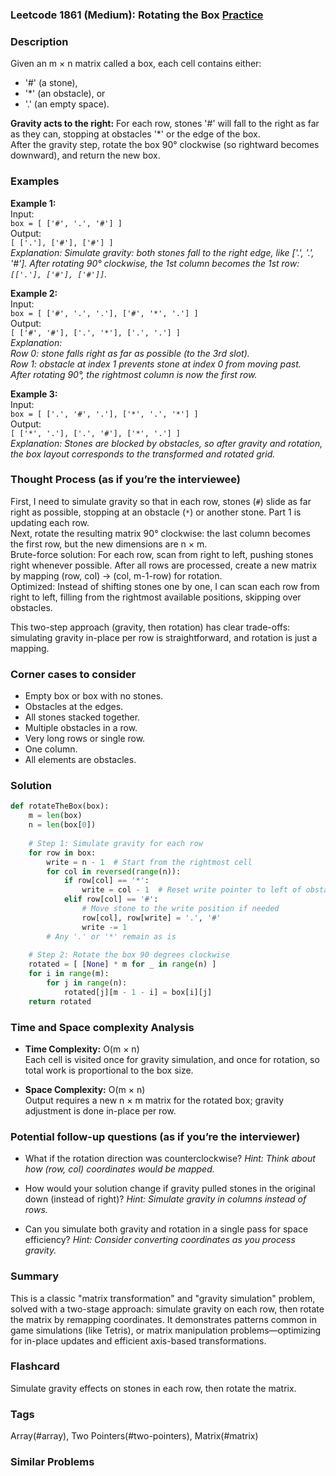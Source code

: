 ### Leetcode 1861 (Medium): Rotating the Box [Practice](https://leetcode.com/problems/rotating-the-box)

### Description  
Given an m × n matrix called a box, each cell contains either:
- '#' (a stone),
- '*' (an obstacle), or
- '.' (an empty space).

**Gravity acts to the right:** For each row, stones '#' will fall to the right as far as they can, stopping at obstacles '*' or the edge of the box.  
After the gravity step, rotate the box 90° clockwise (so rightward becomes downward), and return the new box.

### Examples  

**Example 1:**  
Input:  
`box = [ ['#', '.', '#'] ]`  
Output:  
`[ ['.'], ['#'], ['#'] ]`  
*Explanation: Simulate gravity: both stones fall to the right edge, like ['.', '.', '#']. After rotating 90° clockwise, the 1st column becomes the 1st row: `[['.'], ['#'], ['#']]`.*

**Example 2:**  
Input:  
`box = [ ['#', '.', '.'], ['#', '*', '.'] ]`  
Output:  
`[ ['#', '#'], ['.', '*'], ['.', '.'] ]`  
*Explanation:  
Row 0: stone falls right as far as possible (to the 3rd slot).  
Row 1: obstacle at index 1 prevents stone at index 0 from moving past.  
After rotating 90°, the rightmost column is now the first row.*

**Example 3:**  
Input:  
`box = [ ['.', '#', '.'], ['*', '.', '*'] ]`  
Output:  
`[ ['*', '.'], ['.', '#'], ['*', '.'] ]`  
*Explanation: Stones are blocked by obstacles, so after gravity and rotation, the box layout corresponds to the transformed and rotated grid.*

### Thought Process (as if you’re the interviewee)  
First, I need to simulate gravity so that in each row, stones (`#`) slide as far right as possible, stopping at an obstacle (`*`) or another stone. Part 1 is updating each row.  
Next, rotate the resulting matrix 90° clockwise: the last column becomes the first row, but the new dimensions are n × m.  
Brute-force solution: For each row, scan from right to left, pushing stones right whenever possible. After all rows are processed, create a new matrix by mapping (row, col) → (col, m-1-row) for rotation.  
Optimized: Instead of shifting stones one by one, I can scan each row from right to left, filling from the rightmost available positions, skipping over obstacles.

This two-step approach (gravity, then rotation) has clear trade-offs: simulating gravity in-place per row is straightforward, and rotation is just a mapping.

### Corner cases to consider  
- Empty box or box with no stones.
- Obstacles at the edges.
- All stones stacked together.
- Multiple obstacles in a row.
- Very long rows or single row.
- One column.
- All elements are obstacles.

### Solution

```python
def rotateTheBox(box):
    m = len(box)
    n = len(box[0])
    
    # Step 1: Simulate gravity for each row
    for row in box:
        write = n - 1  # Start from the rightmost cell
        for col in reversed(range(n)):
            if row[col] == '*':
                write = col - 1  # Reset write pointer to left of obstacle
            elif row[col] == '#':
                # Move stone to the write position if needed
                row[col], row[write] = '.', '#'
                write -= 1
        # Any '.' or '*' remain as is
    
    # Step 2: Rotate the box 90 degrees clockwise
    rotated = [ [None] * m for _ in range(n) ]
    for i in range(m):
        for j in range(n):
            rotated[j][m - 1 - i] = box[i][j]
    return rotated
```

### Time and Space complexity Analysis  

- **Time Complexity:** O(m × n)  
  Each cell is visited once for gravity simulation, and once for rotation, so total work is proportional to the box size.

- **Space Complexity:** O(m × n)  
  Output requires a new n × m matrix for the rotated box; gravity adjustment is done in-place per row.

### Potential follow-up questions (as if you’re the interviewer)  

- What if the rotation direction was counterclockwise?
  *Hint: Think about how (row, col) coordinates would be mapped.*

- How would your solution change if gravity pulled stones in the original down (instead of right)?
  *Hint: Simulate gravity in columns instead of rows.*

- Can you simulate both gravity and rotation in a single pass for space efficiency?
  *Hint: Consider converting coordinates as you process gravity.*

### Summary
This is a classic "matrix transformation" and "gravity simulation" problem, solved with a two-stage approach: simulate gravity on each row, then rotate the matrix by remapping coordinates. It demonstrates patterns common in game simulations (like Tetris), or matrix manipulation problems—optimizing for in-place updates and efficient axis-based transformations.


### Flashcard
Simulate gravity effects on stones in each row, then rotate the matrix.

### Tags
Array(#array), Two Pointers(#two-pointers), Matrix(#matrix)

### Similar Problems
